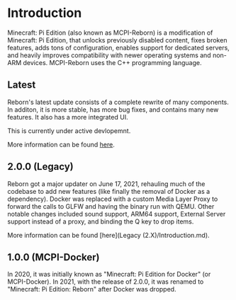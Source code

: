 # Introduction

Minecraft: Pi Edition (also known as MCPI-Reborn) is a modification of Minecraft: Pi Edition, that
unlocks previously disabled content, fixes broken features, adds tons of
configuration, enables support for dedicated servers, and heavily
improves compatibility with newer operating systems and non-ARM
devices. MCPI-Reborn uses the C++ programming language.

## Latest

Reborn's latest update consists of a complete rewrite of many components.
In additon, it is more stable, has more bug fixes, and contains many new features.
It also has a more integrated UI.

This is currently under active devlopemnt.

More information can be found [here](Latest/Introduction.md).

## 2.0.0 (Legacy)

Reborn got a major updater on June 17, 2021, rehauling much of the codebase to
add new features (like finally the removal of Docker as a dependency).
Docker was replaced with a custom Media Layer Proxy to forward the calls to
GLFW and having the binary run with QEMU. Other notable changes included sound support,
ARM64 support, External Server support instead of a proxy, and binding
the Q key to drop items.

More information can be found [here](Legacy (2.X)/Introduction.md).

## 1.0.0 (MCPI-Docker)

In 2020, it was initially known as "Minecraft: Pi Edition for Docker"
(or MCPI-Docker). In 2021, with the release of 2.0.0, it was renamed to
"Minecraft: Pi Edition: Reborn" after Docker was dropped.